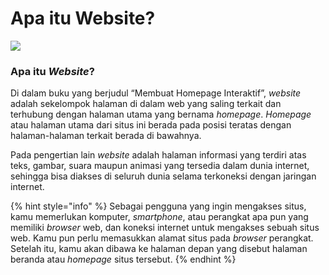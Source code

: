 # Apa itu Website?

![](https://www.jmc.co.id/blog/wp-content/uploads/2020/01/Mengapa-Website-Dianggap-Sebagai-Alat-Bisnis-yang-Sangat-Powerful.jpg)

### **Apa itu **_**Website**_**?**

Di dalam buku yang berjudul “Membuat Homepage Interaktif”, _website_ adalah sekelompok halaman di dalam web yang saling terkait dan terhubung dengan halaman utama yang bernama _homepage_. _Homepage_ atau halaman utama dari situs ini berada pada posisi teratas dengan halaman-halaman terkait berada di bawahnya.

Pada pengertian lain _website_ adalah halaman informasi yang terdiri atas teks, gambar, suara maupun animasi yang tersedia dalam dunia internet, sehingga bisa diakses di seluruh dunia selama terkoneksi dengan jaringan internet.

{% hint style="info" %}
Sebagai pengguna yang ingin mengakses situs, kamu memerlukan komputer, _smartphone_, atau perangkat apa pun yang memiliki _browser_ web, dan koneksi internet untuk mengakses sebuah situs web. Kamu pun perlu memasukkan alamat situs pada _browser_ perangkat. Setelah itu, kamu akan dibawa ke halaman depan yang disebut halaman beranda atau _homepage_ situs tersebut.
{% endhint %}

